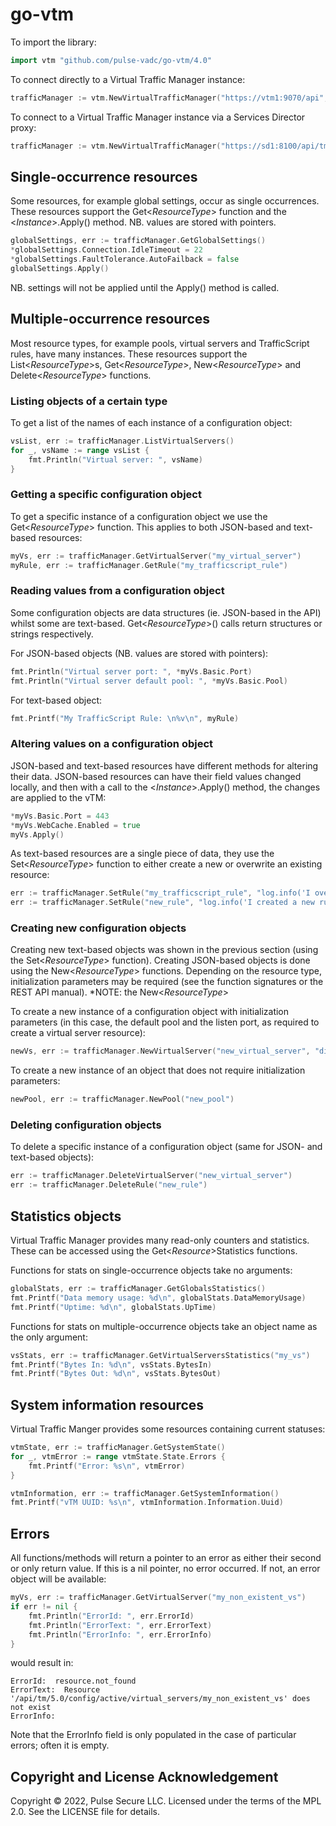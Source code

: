 # go-vtm

To import the library:
```go
import vtm "github.com/pulse-vadc/go-vtm/4.0"
```

To connect directly to a Virtual Traffic Manager instance:
```go
trafficManager := vtm.NewVirtualTrafficManager("https://vtm1:9070/api", "admin", "P@55w0rD!", true, true)
```

To connect to a Virtual Traffic Manager instance via a Services Director proxy:
```go
trafficManager := vtm.NewVirtualTrafficManager("https://sd1:8100/api/tmcm/2.5/instance/vtm1", "sd_admin", "SD_P@55w0rD!", true, true)
```

## Single-occurrence resources
Some resources, for example global settings, occur as single occurrences.  These resources
support the Get<*ResourceType*> function and the <*Instance*>.Apply() method.  NB. values are 
stored with pointers.
```go
globalSettings, err := trafficManager.GetGlobalSettings()
*globalSettings.Connection.IdleTimeout = 22
*globalSettings.FaultTolerance.AutoFailback = false
globalSettings.Apply()
```
NB. settings will not be applied until the Apply() method is called.

## Multiple-occurrence resources
Most resource types, for example pools, virtual servers and TrafficScript rules, have many instances.
These resources support the List<*ResourceType*>s, Get<*ResourceType*>, New<*ResourceType*> and Delete<*ResourceType*>
functions.

### Listing objects of a certain type
To get a list of the names of each instance of a configuration object:
```go
vsList, err := trafficManager.ListVirtualServers()
for _, vsName := range vsList {
	fmt.Println("Virtual server: ", vsName)
}
```

### Getting a specific configuration object
To get a specific instance of a configuration object we use the Get<*ResourceType*> function.
This applies to both JSON-based and text-based resources:
```go
myVs, err := trafficManager.GetVirtualServer("my_virtual_server")
myRule, err := trafficManager.GetRule("my_trafficscript_rule")
```

### Reading values from a configuration object
Some configuration objects are data structures (ie. JSON-based in the API) whilst some 
are text-based.  Get<*ResourceType*>() calls return structures or strings respectively.

For JSON-based objects (NB. values are stored with pointers):
```go
fmt.Println("Virtual server port: ", *myVs.Basic.Port)
fmt.Println("Virtual server default pool: ", *myVs.Basic.Pool)
```

For text-based object:
```go
fmt.Printf("My TrafficScript Rule: \n%v\n", myRule)
```

### Altering values on a configuration object
JSON-based and text-based resources have different methods for altering their data.
JSON-based resources can have their field values changed locally, and then with a call to
the <*Instance*>.Apply() method, the changes are applied to the vTM:
```go
*myVs.Basic.Port = 443
*myVs.WebCache.Enabled = true
myVs.Apply()
```

As text-based resources are a single piece of data, they use the Set<*ResourceType*> function
to either create a new or overwrite an existing resource:
```go
err := trafficManager.SetRule("my_trafficscript_rule", "log.info('I overwrote an existing rule');")
err := trafficManager.SetRule("new_rule", "log.info('I created a new rule');")
```

### Creating new configuration objects
Creating new text-based objects was shown in the previous section (using the Set<*ResourceType*> function).
Creating JSON-based objects is done using the New<*ResourceType*> functions.  Depending on the resource type,
initialization parameters may be required (see the function signatures or the REST API manual).
*NOTE: the New<*ResourceType*>

To create a new instance of a configuration object with initialization parameters (in this case, the 
default pool and the listen port, as required to create a virtual server resource):
```go
newVs, err := trafficManager.NewVirtualServer("new_virtual_server", "discard", 8080)
```

To create a new instance of an object that does not require initialization parameters:
```go
newPool, err := trafficManager.NewPool("new_pool")
```

### Deleting configuration objects
To delete a specific instance of a configuration object (same for JSON- and text-based objects):
```go
err := trafficManager.DeleteVirtualServer("new_virtual_server")
err := trafficManager.DeleteRule("new_rule")
```

## Statistics objects
Virtual Traffic Manager provides many read-only counters and statistics.  These can be accessed 
using the Get<*Resource*>Statistics functions.

Functions for stats on single-occurrence objects take no arguments:
```go
globalStats, err := trafficManager.GetGlobalsStatistics()
fmt.Printf("Data memory usage: %d\n", globalStats.DataMemoryUsage)
fmt.Printf("Uptime: %d\n", globalStats.UpTime)
```

Functions for stats on multiple-occurrence objects take an object name as the only argument:
```go
vsStats, err := trafficManager.GetVirtualServersStatistics("my_vs")
fmt.Printf("Bytes In: %d\n", vsStats.BytesIn)
fmt.Printf("Bytes Out: %d\n", vsStats.BytesOut)

```

## System information resources
Virtual Traffic Manger provides some resources containing current statuses:
```go
vtmState, err := trafficManager.GetSystemState()
for _, vtmError := range vtmState.State.Errors {
	fmt.Printf("Error: %s\n", vtmError)
}

vtmInformation, err := trafficManager.GetSystemInformation()
fmt.Printf("vTM UUID: %s\n", vtmInformation.Information.Uuid)
```

## Errors
All functions/methods will return a pointer to an error as either their second or only return value.
If this is a nil pointer, no error occurred.  If not, an error object will be available:
```go
myVs, err := trafficManager.GetVirtualServer("my_non_existent_vs")
if err != nil {
	fmt.Println("ErrorId: ", err.ErrorId)
	fmt.Println("ErrorText: ", err.ErrorText)
	fmt.Println("ErrorInfo: ", err.ErrorInfo)
}
```
would result in:
```
ErrorId:  resource.not_found
ErrorText:  Resource '/api/tm/5.0/config/active/virtual_servers/my_non_existent_vs' does not exist
ErrorInfo:
```
Note that the ErrorInfo field is only populated in the case of particular errors; often it is empty.

## Copyright and License Acknowledgement

Copyright &copy; 2022, Pulse Secure LLC. Licensed under the terms of the
MPL 2.0. See the LICENSE file for details.
